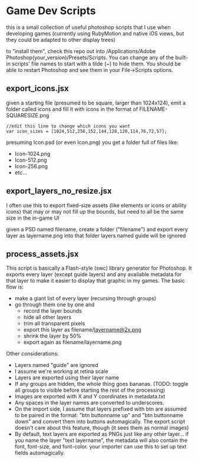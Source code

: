 Game Dev Scripts
===========
this is a small collection of useful photoshop scripts that I use when developing games (currently using RubyMotion and native iOS views, but they could be adapted to other display trees)

to "install them", check this repo out into /Applications/Adobe Photoshop(your_version)/Presets/Scripts.  You can change any of the built-in scripts' file names to start with a tilde (~) to hide them. You should be able to restart Photoshop and see them in your File->Scripts options.


export\_icons.jsx
----------
given a starting file (presumed to be square, larger than 1024x124), emit a folder called icons and fill it with icons in the format of FILENAME-SQUARESIZE.png
  
    //edit this line to change which icons you want
    var icon_sizes = [1024,512,256,152,144,128,120,114,76,72,57];
    
presuming Icon.psd (or even Icon.png) you get a folder full of files like:

 * Icon-1024.png
 * Icon-512.png
 * Icon-256.png
 * etc...

export\_layers\_no\_resize.jsx
------------
I often use this to export fixed-size assets (like elements or icons or ability icons) that may or may not fill up the bounds, but need to all be the same size in the in-game UI

given a PSD named filename, create a folder ("filename") and export every layer as layername.png into that folder
layers named guide will be ignored

process\_assets.jsx
--------------------
This script is basically a Flash-style (swc) library generator for Photoshop. It exports every layer (except guide layers) and any available metadata for that layer to make it easier to display that graphic in my games. The basic flow is:

* make a giant list of every layer (recursing through groups)
* go through them one by one and
  * record the layer bounds
  * hide all other layers
  * trim all transparent pixels
  * export this layer as filename/layername@2x.png
  * shrink the layer by 50%
  * export again as filename/layername.png

Other considerations:

* Layers named "guide" are ignored
* I assume we're working at retina scale
* Layers are exported using their layer name
* If any groups are hidden, the whole thing goes bananas. (TODO: toggle all groups to visible before starting the rest of the processing)
* Images are exported with X and Y coordinates in metadata.txt
* Any spaces in the layer names are converted to underscores.
* On the import side, I assume that layers prefixed with btn are assumed to be paired in the format: "btn buttonname up" and "btn buttonname down" and convert them into buttons automagically. The export script doesn't care about this feature, though (it sees them as normal images)
* By default, text layers are exported as PNGs just like any other layer... if you name the layer "text layername", the metadata will also contain the font, font-size, and font-color. your importer can use this to set up text fields automagically.
